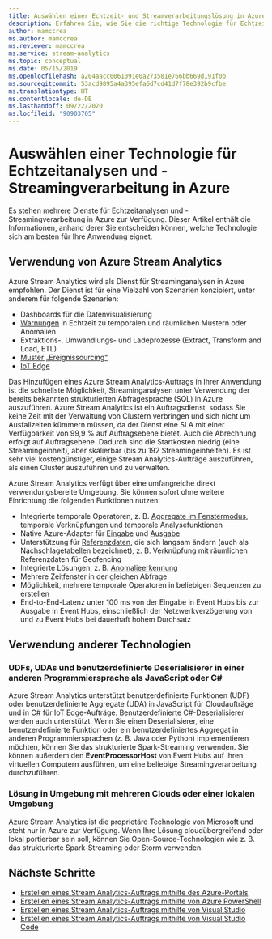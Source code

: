 ```yaml
---
title: Auswählen einer Echtzeit- und Streamverarbeitungslösung in Azure
description: Erfahren Sie, wie Sie die richtige Technologie für Echtzeitanalysen und -Streamingverarbeitung auswählen, um Ihre Anwendung in Azure zu erstellen.
author: mamccrea
ms.author: mamccrea
ms.reviewer: mamccrea
ms.service: stream-analytics
ms.topic: conceptual
ms.date: 05/15/2019
ms.openlocfilehash: a204aacc0061091e0a273581e766bb669d191f0b
ms.sourcegitcommit: 53acd9895a4a395efa6d7cd41d7f78e392b9cfbe
ms.translationtype: HT
ms.contentlocale: de-DE
ms.lasthandoff: 09/22/2020
ms.locfileid: "90903705"
---
```

# <a name="choose-a-real-time-analytics-and-streaming-processing-technology-on-azure"></a>Auswählen einer Technologie für Echtzeitanalysen und -Streamingverarbeitung in Azure

Es stehen mehrere Dienste für Echtzeitanalysen und -Streamingverarbeitung in Azure zur Verfügung. Dieser Artikel enthält die Informationen, anhand derer Sie entscheiden können, welche Technologie sich am besten für Ihre Anwendung eignet.

## <a name="when-to-use-azure-stream-analytics"></a>Verwendung von Azure Stream Analytics

Azure Stream Analytics wird als Dienst für Streaminganalysen in Azure empfohlen. Der Dienst ist für eine Vielzahl von Szenarien konzipiert, unter anderem für folgende Szenarien:

* Dashboards für die Datenvisualisierung
* [Warnungen](stream-analytics-set-up-alerts.md) in Echtzeit zu temporalen und räumlichen Mustern oder Anomalien
* Extraktions-, Umwandlungs- und Ladeprozesse (Extract, Transform and Load, ETL)
* [Muster „Ereignissourcing“](/azure/architecture/patterns/event-sourcing)
* [IoT Edge](stream-analytics-edge.md)

Das Hinzufügen eines Azure Stream Analytics-Auftrags in Ihrer Anwendung ist die schnellste Möglichkeit, Streaminganalysen unter Verwendung der bereits bekannten strukturierten Abfragesprache (SQL) in Azure auszuführen. Azure Stream Analytics ist ein Auftragsdienst, sodass Sie keine Zeit mit der Verwaltung von Clustern verbringen und sich nicht um Ausfallzeiten kümmern müssen, da der Dienst eine SLA mit einer Verfügbarkeit von 99,9 % auf Auftragsebene bietet. Auch die Abrechnung erfolgt auf Auftragsebene. Dadurch sind die Startkosten niedrig (eine Streamingeinheit), aber skalierbar (bis zu 192 Streamingeinheiten). Es ist sehr viel kostengünstiger, einige Stream Analytics-Aufträge auszuführen, als einen Cluster auszuführen und zu verwalten.

Azure Stream Analytics verfügt über eine umfangreiche direkt verwendungsbereite Umgebung. Sie können sofort ohne weitere Einrichtung die folgenden Funktionen nutzen:

* Integrierte temporale Operatoren, z. B. [Aggregate im Fenstermodus](stream-analytics-window-functions.md), temporale Verknüpfungen und temporale Analysefunktionen
* Native Azure-Adapter für [Eingabe](stream-analytics-add-inputs.md) und [Ausgabe](stream-analytics-define-outputs.md)
* Unterstützung für [Referenzdaten](stream-analytics-use-reference-data.md), die sich langsam ändern (auch als Nachschlagetabellen bezeichnet), z. B. Verknüpfung mit räumlichen Referenzdaten für Geofencing
* Integrierte Lösungen, z. B. [Anomalieerkennung](stream-analytics-machine-learning-anomaly-detection.md)
* Mehrere Zeitfenster in der gleichen Abfrage
* Möglichkeit, mehrere temporale Operatoren in beliebigen Sequenzen zu erstellen
* End-to-End-Latenz unter 100 ms von der Eingabe in Event Hubs bis zur Ausgabe in Event Hubs, einschließlich der Netzwerkverzögerung von und zu Event Hubs bei dauerhaft hohem Durchsatz

## <a name="when-to-use-other-technologies"></a>Verwendung anderer Technologien

### <a name="you-want-to-write-udfs-udas-and-custom-deserializers-in-a-language-other-than-javascript-or-c"></a>UDFs, UDAs und benutzerdefinierte Deserialisierer in einer anderen Programmiersprache als JavaScript oder C#

Azure Stream Analytics unterstützt benutzerdefinierte Funktionen (UDF) oder benutzerdefinierte Aggregate (UDA) in JavaScript für Cloudaufträge und in C# für IoT Edge-Aufträge. Benutzerdefinierte C#-Deserialisierer werden auch unterstützt. Wenn Sie einen Deserialisierer, eine benutzerdefinierte Funktion oder ein benutzerdefiniertes Aggregat in anderen Programmiersprachen (z. B. Java oder Python) implementieren möchten, können Sie das strukturierte Spark-Streaming verwenden. Sie können außerdem den **EventProcessorHost** von Event Hubs auf Ihren virtuellen Computern ausführen, um eine beliebige Streamingverarbeitung durchzuführen.

### <a name="your-solution-is-in-a-multi-cloud-or-on-premises-environment"></a>Lösung in Umgebung mit mehreren Clouds oder einer lokalen Umgebung

Azure Stream Analytics ist die proprietäre Technologie von Microsoft und steht nur in Azure zur Verfügung. Wenn Ihre Lösung cloudübergreifend oder lokal portierbar sein soll, können Sie Open-Source-Technologien wie z. B. das strukturierte Spark-Streaming oder Storm verwenden.

## <a name="next-steps"></a>Nächste Schritte

* [Erstellen eines Stream Analytics-Auftrags mithilfe des Azure-Portals](stream-analytics-quick-create-portal.md)
* [Erstellen eines Stream Analytics-Auftrags mithilfe von Azure PowerShell](stream-analytics-quick-create-powershell.md)
* [Erstellen eines Stream Analytics-Auftrags mithilfe von Visual Studio](stream-analytics-quick-create-vs.md)
* [Erstellen eines Stream Analytics-Auftrags mithilfe von Visual Studio Code](quick-create-visual-studio-code.md)
